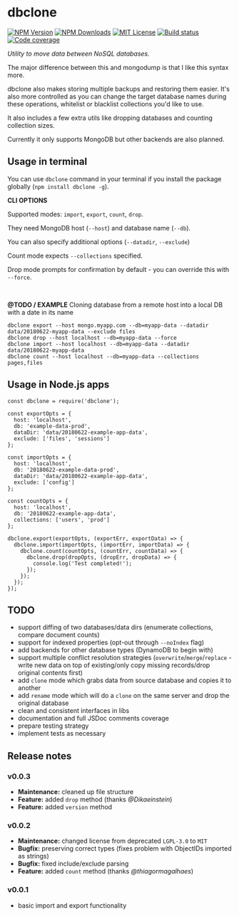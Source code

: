 # dbclone

[![NPM Version][npm-img]][npm-url]
[![NPM Downloads][npm-dl-img]][npm-stat-url]
[![MIT License][license-img]][license-link]
[![Build status][circle-img]][circle-url]
[![Code coverage][coveralls-img]][coveralls-url]

[npm-url]: https://npmjs.org/package/dbclone
[npm-stat-url]: https://npm-stat.com/charts.html?package=dbclone
[npm-img]: https://img.shields.io/npm/v/dbclone.svg
[npm-dl-img]: https://img.shields.io/npm/dm/dbclone.svg
[circle-img]: https://img.shields.io/circleci/project/github/vot/dbclone/master.svg
[circle-url]: https://circleci.com/gh/vot/dbclone/tree/master
[coveralls-img]: https://img.shields.io/coveralls/github/vot/dbclone/master.svg
[coveralls-url]: https://coveralls.io/github/vot/dbclone?branch=master

[license-img]: https://img.shields.io/badge/license-MIT-blue.svg
[license-link]: https://spdx.org/licenses/MIT


*Utility to move data between NoSQL databases.*

The major difference between this and mongodump is that I like this syntax more.

dbclone also makes storing multiple backups and restoring them easier.
It's also more controlled as you can change the target database names during
these operations, whitelist or blacklist collections you'd like to use.

It also includes a few extra utils like dropping databases and counting collection sizes.

Currently it only supports MongoDB but other backends are also planned.


## Usage in terminal

You can use `dbclone` command in your terminal if you install the package
globally (`npm install dbclone -g`).

**CLI OPTIONS**

Supported modes: `import`, `export`, `count`, `drop`.

They need MongoDB host (`--host`) and database name (`--db`).

You can also specify additional options  (`--datadir`, `--exclude`)

Count mode expects `--collections` specified.

Drop mode prompts for confirmation by default - you can override this with `--force`.

<br />

**@TODO / EXAMPLE** Cloning database from a remote host into a local DB with a date in its name

```
dbclone export --host mongo.myapp.com --db=myapp-data --datadir data/20180622-myapp-data --exclude files
dbclone drop --host localhost --db=myapp-data --force
dbclone import --host localhost --db=myapp-data --datadir data/20180622-myapp-data
dbclone count --host localhost --db=myapp-data --collections pages,files
```


## Usage in Node.js apps

```
const dbclone = require('dbclone');

const exportOpts = {
  host: 'localhost',
  db: 'example-data-prod',
  dataDir: 'data/20180622-example-app-data',
  exclude: ['files', 'sessions']
};

const importOpts = {
  host: 'localhost',
  db: '20180622-example-data-prod',
  dataDir: 'data/20180622-example-app-data',
  exclude: ['config']
};

const countOpts = {
  host: 'localhost',
  db: '20180622-example-app-data',
  collections: ['users', 'prod']
};

dbclone.export(exportOpts, (exportErr, exportData) => {
  dbclone.import(importOpts, (importErr, importData) => {
    dbclone.count(countOpts, (countErr, countData) => {
      dbclone.drop(dropOpts, (dropErr, dropData) => {
        console.log('Test completed!');
      });
    });
  });
});
```


## TODO

- support diffing of two databases/data dirs (enumerate collections, compare document counts)
- support for indexed properties (opt-out through `--noIndex` flag)
- add backends for other database types (DynamoDB to begin with)
- support multiple conflict resolution strategies (`overwrite`/`merge`/`replace` - write new data on top of existing/only copy missing records/drop original contents first)
- add `clone` mode which grabs data from source database and copies it to another
- add `rename` mode which will do a `clone` on the same server and drop the original database
- clean and consistent interfaces in libs
- documentation and full JSDoc comments coverage
- prepare testing strategy
- implement tests as necessary


## Release notes

### v0.0.3

- **Maintenance:** cleaned up file structure
- **Feature:** added `drop` method (thanks *@Dikaeinstein*)
- **Feature:** added `version` method


### v0.0.2

- **Maintenance:** changed license from deprecated `LGPL-3.0` to `MIT`
- **Bugfix:** preserving correct types (fixes problem with ObjectIDs imported as strings)
- **Bugfix:** fixed include/exclude parsing
- **Feature:** added `count` method (thanks *@thiagormagalhaes*)


### v0.0.1

- basic import and export functionality
